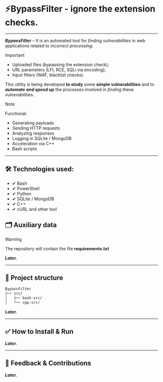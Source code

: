 # ⚡BypassFilter - ignore the extension checks.

---

***BypassFilter*** – It is an automated tool for *finding vulnerabilities* in web applications related to *incorrect processing*:

> [!IMPORTANT]
> - Uploaded files (bypassing the extension check);
> - URL parameters (LFI, RCE, SQLi via encoding);
> - Input filters (WAF, blacklist checks).

This utility is being developed **to study** some **simple vulnerabilities** and to ***automate and speed up*** the processes involved in *finding* these *vulnerabilities*.

> [!NOTE]
> Functional:
> - Generating payloads
> - Sending HTTP requests
> - Analyzing responses
> - Logging in SQLite / MongoDB
> - Acceleration via C++
> - Bash scripts

---

## 🛠️ Technologies used:
- ✔ Bash
- ✔ PowerShell
- ✔ Python 
- ✔ SQLite / MongoDB
- ✔ C++
- ✔ cURL and other tool

## 🗂️ Auxiliary data

> [!WARNING]
The repository will contain the file **requirements.txt**

***Later.***

---
## 📁 Project structure

```bash
BypassFilter
├── src/
│   ├── bash-src/        
│   └── cpp-src/       
```
***Later.***

---
## ✅ How to Install & Run
***Later.***

---
## 📧 Feedback & Contributions
***Later.***